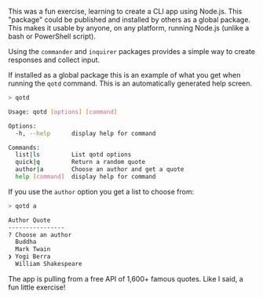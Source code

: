 This was a fun exercise, learning to create a CLI app using Node.js. This "package" could be published and installed by others as a global package. This makes it usable by anyone, on any platform, running Node.js (unlike a bash or PowerShell script).

Using the `commander` and `inquirer` packages provides a simple way to create responses and collect input.

If installed as a global package this is an example of what you get when running the `qotd` command. This is an automatically generated help screen.

```sh
> qotd

Usage: qotd [options] [command]

Options:
  -h, --help      display help for command

Commands:
  list|ls         List qotd options
  quick|q         Return a random quote
  author|a        Choose an author and get a quote
  help [command]  display help for command
```

If you use the `author` option you get a list to choose from:

```sh
> qotd a

Author Quote
----------------
? Choose an author
  Buddha
  Mark Twain
❯ Yogi Berra
  William Shakespeare
```

The app is pulling from a free API of 1,600+ famous quotes. Like I said, a fun little exercise!
